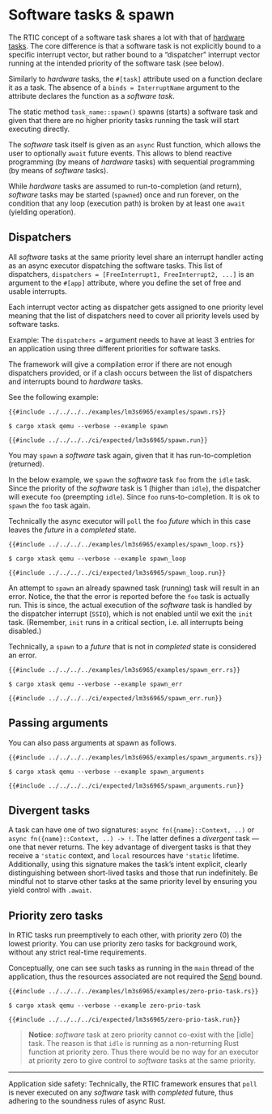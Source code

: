 # Software tasks & spawn

The RTIC concept of a software task shares a lot with that of [hardware tasks](./hardware_tasks.md). The core difference is that a software task is not explicitly bound to a specific interrupt vector, but rather bound to a “dispatcher” interrupt vector running at the intended priority of the software task (see below).

Similarly to _hardware_ tasks, the `#[task]` attribute used on a function declare it as a task. The absence of a `binds = InterruptName` argument to the attribute declares the function as a _software task_.

The static method `task_name::spawn()` spawns (starts) a software task and given that there are no higher priority tasks running the task will start executing directly.

The _software_ task itself is given as an `async` Rust function, which allows the user to optionally `await` future events. This allows to blend reactive programming (by means of _hardware_ tasks) with sequential programming (by means of _software_ tasks).

While _hardware_ tasks are assumed to run-to-completion (and return), _software_ tasks may be started (`spawned`) once and run forever, on the condition that any loop (execution path) is broken by at least one `await` (yielding operation).

## Dispatchers

All _software_ tasks at the same priority level share an interrupt handler acting as an async executor dispatching the software tasks. This list of dispatchers, `dispatchers = [FreeInterrupt1, FreeInterrupt2, ...]` is an argument to the `#[app]` attribute, where you define the set of free and usable interrupts.

Each interrupt vector acting as dispatcher gets assigned to one priority level meaning that the list of dispatchers need to cover all priority levels used by software tasks.

Example: The `dispatchers =` argument needs to have at least 3 entries for an application using three different priorities for software tasks.

The framework will give a compilation error if there are not enough dispatchers provided, or if a clash occurs between the list of dispatchers and interrupts bound to _hardware_ tasks.

See the following example:

```rust,noplayground
{{#include ../../../../examples/lm3s6965/examples/spawn.rs}}
```

```console
$ cargo xtask qemu --verbose --example spawn
```

```console
{{#include ../../../../ci/expected/lm3s6965/spawn.run}}
```

You may `spawn` a _software_ task again, given that it has run-to-completion (returned).

In the below example, we `spawn` the _software_ task `foo` from the `idle` task. Since the priority of the _software_ task is 1 (higher than `idle`), the dispatcher will execute `foo` (preempting `idle`). Since `foo` runs-to-completion. It is ok to `spawn` the `foo` task again.

Technically the async executor will `poll` the `foo` _future_ which in this case leaves the _future_ in a _completed_ state.

```rust,noplayground
{{#include ../../../../examples/lm3s6965/examples/spawn_loop.rs}}
```

```console
$ cargo xtask qemu --verbose --example spawn_loop
```

```console
{{#include ../../../../ci/expected/lm3s6965/spawn_loop.run}}
```

An attempt to `spawn` an already spawned task (running) task will result in an error. Notice, the that the error is reported before the `foo` task is actually run. This is since, the actual execution of the _software_ task is handled by the dispatcher interrupt (`SSIO`), which is not enabled until we exit the `init` task. (Remember, `init` runs in a critical section, i.e. all interrupts being disabled.)

Technically, a `spawn` to a _future_ that is not in _completed_ state is considered an error.

```rust,noplayground
{{#include ../../../../examples/lm3s6965/examples/spawn_err.rs}}
```

```console
$ cargo xtask qemu --verbose --example spawn_err
```

```console
{{#include ../../../../ci/expected/lm3s6965/spawn_err.run}}
```

## Passing arguments

You can also pass arguments at spawn as follows.

```rust,noplayground
{{#include ../../../../examples/lm3s6965/examples/spawn_arguments.rs}}
```

```console
$ cargo xtask qemu --verbose --example spawn_arguments
```

```console
{{#include ../../../../ci/expected/lm3s6965/spawn_arguments.run}}
```

## Divergent tasks

A task can have one of two signatures: `async fn({name}::Context, ..)` or `async fn({name}::Context, ..) -> !`. The latter defines a *divergent* task — one that never returns. The key advantage of divergent tasks is that they receive a `'static` context, and `local` resources have `'static` lifetime. Additionally, using this signature makes the task’s intent explicit, clearly distinguishing between short-lived tasks and those that run indefinitely. Be mindful not to starve other tasks at the same priority level by ensuring you yield control with `.await`.

## Priority zero tasks

In RTIC tasks run preemptively to each other, with priority zero (0) the lowest priority. You can use priority zero tasks for background work, without any strict real-time requirements.

Conceptually, one can see such tasks as running in the `main` thread of the application, thus the resources associated are not required the [Send] bound.

[Send]: https://doc.rust-lang.org/nomicon/send-and-sync.html

```rust,noplayground
{{#include ../../../../examples/lm3s6965/examples/zero-prio-task.rs}}
```

```console
$ cargo xtask qemu --verbose --example zero-prio-task
```

```console
{{#include ../../../../ci/expected/lm3s6965/zero-prio-task.run}}
```

> **Notice**: _software_ task at zero priority cannot co-exist with the [idle] task. The reason is that `idle` is running as a non-returning Rust function at priority zero. Thus there would be no way for an executor at priority zero to give control to _software_ tasks at the same priority.

---

Application side safety: Technically, the RTIC framework ensures that `poll` is never executed on any _software_ task with _completed_ future, thus adhering to the soundness rules of async Rust.
